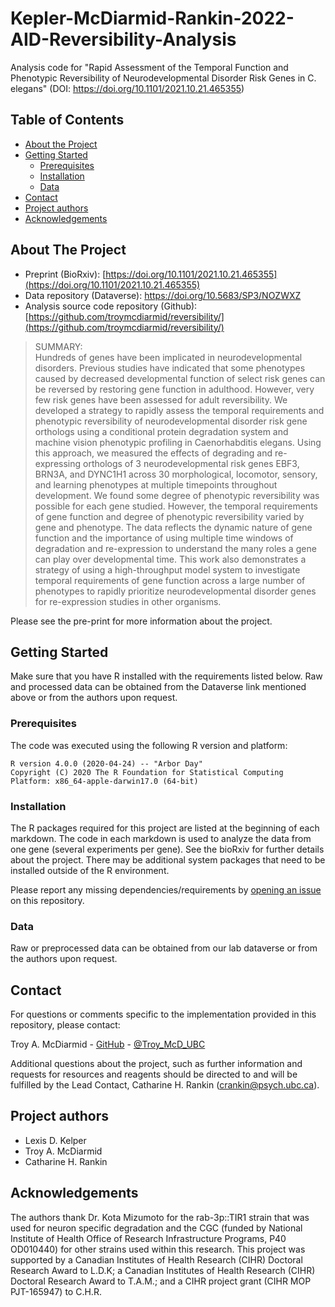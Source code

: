 # Kepler-McDiarmid-Rankin-2022-AID-Reversibility-Analysis

Analysis code for "Rapid Assessment of the Temporal Function and Phenotypic Reversibility of Neurodevelopmental Disorder Risk Genes in C. elegans" (DOI: https://doi.org/10.1101/2021.10.21.465355)

<!-- TABLE OF CONTENTS -->
## Table of Contents
* [About the Project](#about-the-project)
* [Getting Started](#getting-started)
  * [Prerequisites](#prerequisites)
  * [Installation](#installation)
  * [Data](#data)
* [Contact](#contact)
* [Project authors](#project-authors)
* [Acknowledgements](#acknowledgements)



<!-- ABOUT THE PROJECT -->
## About The Project

* Preprint (BioRxiv): [https://doi.org/10.1101/2021.10.21.465355](https://doi.org/10.1101/2021.10.21.465355)
* Data repository (Dataverse): https://doi.org/10.5683/SP3/NOZWXZ
* Analysis source code repository (Github): [https://github.com/troymcdiarmid/reversibility/](https://github.com/troymcdiarmid/reversibility/)

>SUMMARY:  
>Hundreds of genes have been implicated in neurodevelopmental disorders. Previous studies have indicated that some phenotypes caused by decreased developmental function of select risk genes can be reversed by restoring gene function in adulthood. However, very few risk genes have been assessed for adult reversibility. We developed a strategy to rapidly assess the temporal requirements and phenotypic reversibility of neurodevelopmental disorder risk gene orthologs using a conditional protein degradation system and machine vision phenotypic profiling in Caenorhabditis elegans. Using this approach, we measured the effects of degrading and re- expressing orthologs of 3 neurodevelopmental risk genes EBF3, BRN3A, and DYNC1H1 across 30 morphological, locomotor, sensory, and learning phenotypes at multiple timepoints throughout development. We found some degree of phenotypic reversibility was possible for each gene studied. However, the temporal requirements of gene function and degree of phenotypic reversibility varied by gene and phenotype. The data reflects the dynamic nature of gene function and the importance of using multiple time windows of degradation and re-expression to understand the many roles a gene can play over developmental time. This work also demonstrates a strategy of using a high-throughput model system to investigate temporal requirements of gene function across a large number of phenotypes to rapidly prioritize neurodevelopmental disorder genes for re-expression studies in other organisms.

Please see the pre-print for more information about the project.


<!-- GETTING STARTED -->
## Getting Started

Make sure that you have R installed with the requirements listed below. Raw and processed data can be obtained from the Dataverse link mentioned above or from the authors upon request.

### Prerequisites
The code was executed using the following R version and platform:
```
R version 4.0.0 (2020-04-24) -- "Arbor Day"
Copyright (C) 2020 The R Foundation for Statistical Computing
Platform: x86_64-apple-darwin17.0 (64-bit)
```

### Installation
The R packages required for this project are listed at the beginning of each markdown. The code in each markdown is used to analyze the data from one gene (several experiments per gene). See the bioRxiv for further details about the project. There may be additional system packages that need to be installed outside of the R environment.

Please report any missing dependencies/requirements by [opening an issue](https://github.com/troymcdiarmid/peel-1/issues) on this repository.

### Data
Raw or preprocessed data can be obtained from our lab dataverse or from the authors upon request.


<!-- LICENSE -->
<!--
## License

Distributed under the *** License. See `LICENSE` for more information.
-->


<!-- CONTACT -->
## Contact
For questions or comments specific to the implementation provided in this repository, please contact:

Troy A. McDiarmid - [GitHub](https://github.com/troymcdiarmid) - [@Troy_McD_UBC](https://twitter.com/Troy_McD_UBC)

Additional questions about the project, such as further information and requests for resources and reagents should be directed to and will be fulfilled by the Lead Contact, Catharine H. Rankin (crankin@psych.ubc.ca).

<!-- PROJECT AUTHORS -->
## Project authors
* Lexis D. Kelper  
* Troy A. McDiarmid
* Catharine H. Rankin

<!-- ACKNOWLEDGEMENTS -->
## Acknowledgements
The authors thank Dr. Kota Mizumoto for the rab-3p::TIR1 strain that was used for neuron specific degradation and the CGC (funded by National Institute of Health Office of Research Infrastructure Programs, P40 OD010440) for other strains used within this research. This project was supported by a Canadian Institutes of Health Research (CIHR) Doctoral Research Award to L.D.K; a Canadian Institutes of Health Research (CIHR) Doctoral Research Award to T.A.M.; and a CIHR project grant (CIHR MOP PJT-165947) to C.H.R.
